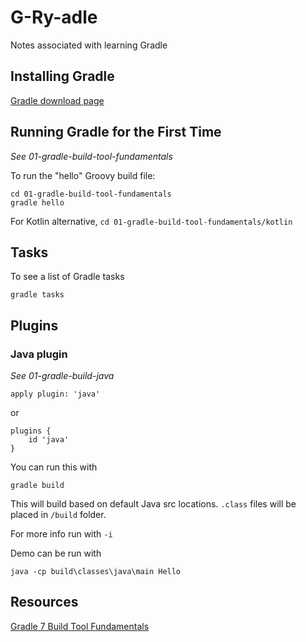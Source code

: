 # G-Ry-adle
Notes associated with learning Gradle



## Installing Gradle

[Gradle download page](https://gradle.org/releases/)

## Running Gradle for the First Time
_See 01-gradle-build-tool-fundamentals_

To run the "hello" Groovy build file:

```
cd 01-gradle-build-tool-fundamentals
gradle hello
```

For Kotlin alternative, `cd 01-gradle-build-tool-fundamentals/kotlin`

## Tasks

To see a list of Gradle tasks
```
gradle tasks
```

## Plugins

### Java plugin
_See 01-gradle-build-java_

```
apply plugin: 'java'
```
or
```
plugins {
    id 'java'
}
```
You can run this with
```
gradle build
```

This will build based on default Java src locations. `.class` files will be placed in `/build` folder.

For more info run with `-i`

Demo can be run with
```
java -cp build\classes\java\main Hello
```

## Resources

[Gradle 7 Build Tool Fundamentals](https://app.pluralsight.com/library/courses/gradle-build-tool-fundamentals/table-of-contents)